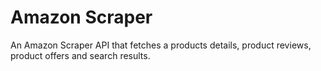 # Amazon Scraper

An Amazon Scraper API that fetches a products details, product reviews, product offers and search results.

